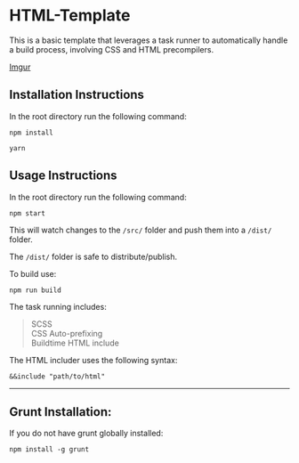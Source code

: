 # HTML-Template

This is a basic template that leverages a task runner to automatically handle a build process, involving CSS and HTML precompilers.

[Imgur](http://i.imgur.com/lwLRh9O.jpg)

## Installation Instructions

In the root directory run the following command:
```
npm install
```

```
yarn
```

## Usage Instructions

In the root directory run the following command:

```
npm start
```

This will watch changes to the `/src/` folder and push them into a `/dist/` folder.

The `/dist/` folder is safe to distribute/publish.

To build use:

```
npm run build
```

The task running includes:

> SCSS  
> CSS Auto-prefixing  
> Buildtime HTML include

The HTML includer uses the following syntax:

```
&&include "path/to/html"
```


----------------------------

## Grunt Installation:

If you do not have grunt globally installed:

```
npm install -g grunt
```

